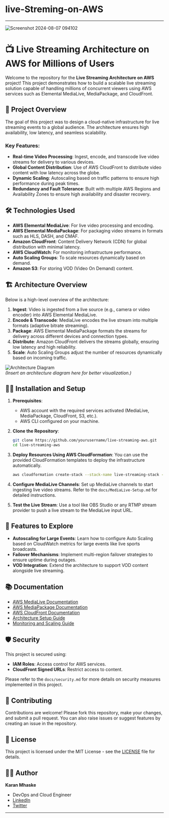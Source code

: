 # live-Streming-on-AWS


---

![Screenshot 2024-08-07 094102](https://github.com/user-attachments/assets/2043e5f5-763a-47eb-8f3b-98e7c7f45797)

# 📺 Live Streaming Architecture on AWS for Millions of Users

Welcome to the repository for the **Live Streaming Architecture on AWS** project! This project demonstrates how to build a scalable live streaming solution capable of handling millions of concurrent viewers using AWS services such as Elemental MediaLive, MediaPackage, and CloudFront.

## 🚀 Project Overview

The goal of this project was to design a cloud-native infrastructure for live streaming events to a global audience. The architecture ensures high availability, low latency, and seamless scalability.

### Key Features:
- **Real-time Video Processing**: Ingest, encode, and transcode live video streams for delivery to various devices.
- **Global Content Distribution**: Use of AWS CloudFront to distribute video content with low latency across the globe.
- **Dynamic Scaling**: Autoscaling based on traffic patterns to ensure high performance during peak times.
- **Redundancy and Fault Tolerance**: Built with multiple AWS Regions and Availability Zones to ensure high availability and disaster recovery.

## 🛠️ Technologies Used

- **AWS Elemental MediaLive**: For live video processing and encoding.
- **AWS Elemental MediaPackage**: For packaging video streams in formats such as HLS, DASH, and CMAF.
- **Amazon CloudFront**: Content Delivery Network (CDN) for global distribution with minimal latency.
- **AWS CloudWatch**: For monitoring infrastructure performance.
- **Auto Scaling Groups**: To scale resources dynamically based on demand.
- **Amazon S3**: For storing VOD (Video On Demand) content.

## 🏗️ Architecture Overview

Below is a high-level overview of the architecture:

1. **Ingest**: Video is ingested from a live source (e.g., camera or video encoder) into AWS Elemental MediaLive.
2. **Encode & Transcode**: MediaLive encodes the live stream into multiple formats (adaptive bitrate streaming).
3. **Package**: AWS Elemental MediaPackage formats the streams for delivery across different devices and connection types.
4. **Distribute**: Amazon CloudFront delivers the streams globally, ensuring low latency and high reliability.
5. **Scale**: Auto Scaling Groups adjust the number of resources dynamically based on incoming traffic.

![Architecture Diagram](link-to-architecture-diagram.png)  
*(Insert an architecture diagram here for better visualization.)*

## 🧑‍💻 Installation and Setup

1. **Prerequisites**:
    - AWS account with the required services activated (MediaLive, MediaPackage, CloudFront, S3, etc.).
    - AWS CLI configured on your machine.

2. **Clone the Repository**:
    ```bash
    git clone https://github.com/yourusername/live-streaming-aws.git
    cd live-streaming-aws
    ```

3. **Deploy Resources Using AWS CloudFormation**:
   You can use the provided CloudFormation templates to deploy the infrastructure automatically.
   ```bash
   aws cloudformation create-stack --stack-name live-streaming-stack --template-body file://cloudformation-template.yaml --capabilities CAPABILITY_IAM
   ```

4. **Configure MediaLive Channels**:
   Set up MediaLive channels to start ingesting live video streams. Refer to the `docs/MediaLive-Setup.md` for detailed instructions.

5. **Test the Live Stream**:
   Use a tool like OBS Studio or any RTMP stream provider to push a live stream to the MediaLive input URL.

## 🌟 Features to Explore

- **Autoscaling for Large Events**: Learn how to configure Auto Scaling based on CloudWatch metrics for large events like live sports broadcasts.
- **Failover Mechanisms**: Implement multi-region failover strategies to ensure uptime during outages.
- **VOD Integration**: Extend the architecture to support VOD content alongside live streaming.

## 📚 Documentation

- [AWS MediaLive Documentation](https://docs.aws.amazon.com/medialive/index.html)
- [AWS MediaPackage Documentation](https://docs.aws.amazon.com/mediapackage/index.html)
- [AWS CloudFront Documentation](https://docs.aws.amazon.com/cloudfront/index.html)
- [Architecture Setup Guide](docs/architecture-setup.md)
- [Monitoring and Scaling Guide](docs/monitoring-and-scaling.md)

## 🛡️ Security

This project is secured using:
- **IAM Roles**: Access control for AWS services.
- **CloudFront Signed URLs**: Restrict access to content.

Please refer to the `docs/security.md` for more details on security measures implemented in this project.

## 💬 Contributing

Contributions are welcome! Please fork this repository, make your changes, and submit a pull request. You can also raise issues or suggest features by creating an issue in the repository.

## 📝 License

This project is licensed under the MIT License - see the [LICENSE](LICENSE) file for details.

## 🧑‍💻 Author

**Karan Mhaske**  
- DevOps and Cloud Engineer  
- [LinkedIn](https://www.linkedin.com/in/karanmhaske)  
- [Twitter](https://twitter.com/yourhandle)

---


